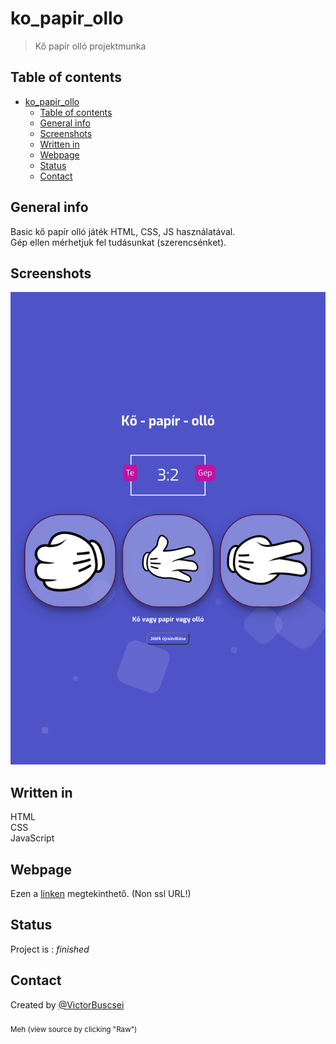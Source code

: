 # ko_papir_ollo
> Kő papír olló projektmunka

## Table of contents
- [ko_papir_ollo](#ko_papir_ollo)
  - [Table of contents](#table-of-contents)
  - [General info](#general-info)
  - [Screenshots](#screenshots)
  - [Written in](#written-in)
  - [Webpage](#webpage)
  - [Status](#status)
  - [Contact](#contact)

## General info
Basic kő papír olló játék HTML, CSS, JS használatával.\
Gép ellen mérhetjuk fel tudásunkat (szerencsénket).

## Screenshots
![Ingame Screenshot](./screenshot.png)

## Written in
HTML\
CSS\
JavaScript

## Webpage
Ezen a [linken](https://victorbuscsei.ddns.net/ko_papir_ollo/) megtekinthető. (Non ssl URL!)
## Status
Project is : _finished_
## Contact
Created by [@VictorBuscsei](https://github.com/VictorBuscsei) <br></br><sub> Meh (view source by clicking "Raw")</sub>
<!-- Azok a cseszett div-ek megőritenek:D-->